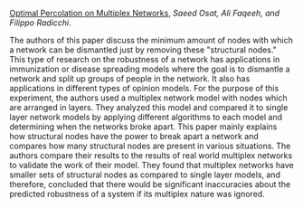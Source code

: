 [Optimal Percolation on Multiplex Networks](https://arxiv.org/pdf/1707.01401.pdf),
*Saeed Osat, Ali Faqeeh, and Filippo Radicchi*.

The authors of this paper discuss the minimum amount of nodes with which a network can be dismantled just by removing these "structural nodes." This type of research on the robustness of a network has applications in immunization or disease spreading models where the goal is to dismantle a network and split up groups of people in the network. It also has applications in different types of opinion models. For the purpose of this experiment, the authors used a multiplex network model with nodes which are arranged in layers. They analyzed this model and compared it to single layer network models by applying different algorithms to each model and determining when the networks broke apart. This paper mainly explains how structural nodes have the power to break apart a network and compares how many structural nodes are present in various situations. The authors compare their results to the results of real world multiplex networks to validate the work of their model. They found that multiplex networks have smaller sets of structural nodes as compared to single layer models, and therefore, concluded that there would be significant inaccuracies about the predicted robustness of a system if its multiplex nature was ignored.


